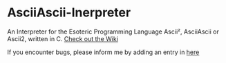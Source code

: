 # AsciiAscii-Inerpreter
An Interpreter for the Esoteric Programming Language Ascii², AsciiAscii or Ascii2, written in C.
[Check out the Wiki](https://esolangs.org/wiki/Ascii%C2%B2)

If you encounter bugs, please inform me by adding an entry in [here](https://github.com/rphii/AsciiAscii-Interpreter/issues)
